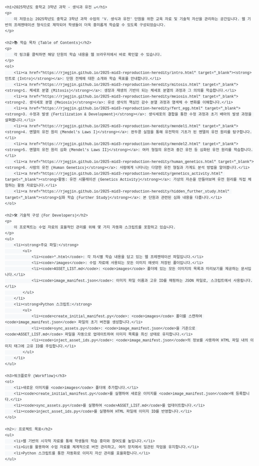 <!DOCTYPE html>
<html lang="ko">
<head>
    <meta charset="UTF-8">
    <meta name="viewport" content="width=device-width, initial-scale=1.0">
    <title>2025학년도 중학교 3학년 과학 - 생식과 유전</title>
    <style>
        body {
            font-family: -apple-system, BlinkMacSystemFont, "Segoe UI", Helvetica, Arial, sans-serif, "Apple Color Emoji", "Segoe UI Emoji";
            line-height: 1.6;
            color: #333;
            max-width: 800px;
            margin: 0 auto;
            padding: 20px;
        }
        h1, h2, h3 {
            border-bottom: 1px solid #eaecef;
            padding-bottom: 0.3em;
        }
        a {
            color: #0366d6;
            text-decoration: none;
        }
        a:hover {
            text-decoration: underline;
        }
        code {
            font-family: "SFMono-Regular", Consolas, "Liberation Mono", Menlo, Courier, monospace;
            background-color: #f6f8fa;
            padding: 0.2em 0.4em;
            margin: 0;
            font-size: 85%;
            border-radius: 3px;
        }
        ul, ol {
            padding-left: 20px;
        }
        li {
            margin-bottom: 10px;
        }
    </style>
</head>
<body>

    <h1>2025학년도 중학교 3학년 과학 - 생식과 유전 🧬</h1>
    <p>
        이 저장소는 2025학년도 중학교 3학년 과학 수업의 'V. 생식과 유전' 단원을 위한 교육 자료 및 기술적 자산을 관리하는 공간입니다. 웹 기반의 프레젠테이션 형식으로 제작되어 학생들이 더욱 흥미롭게 학습할 수 있도록 구성되었습니다.
    </p>

    <h2>📚 학습 목차 (Table of Contents)</h2>
    <p>
        각 링크를 클릭하면 해당 단원의 학습 내용을 웹 브라우저에서 바로 확인할 수 있습니다.
    </p>
    <ol>
        <li><a href="https://rjegjin.github.io/2025-mid3-reproduction-heredity/intro.html" target="_blank"><strong>인트로 (Intro)</strong></a>: 단원 전체에 대한 소개와 학습 목표를 안내합니다.</li>
        <li><a href="https://rjegjin.github.io/2025-mid3-reproduction-heredity/mitosis.html" target="_blank"><strong>1. 체세포 분열 (Mitosis)</strong></a>: 생장과 재생의 기반이 되는 체세포 분열의 과정과 그 의의를 학습합니다.</li>
        <li><a href="https://rjegjin.github.io/2025-mid3-reproduction-heredity/meiosis.html" target="_blank"><strong>2. 생식세포 분열 (Meiosis)</strong></a>: 유성 생식의 핵심인 감수 분열 과정과 염색체 수 변화를 이해합니다.</li>
        <li><a href="https://rjegjin.github.io/2025-mid3-reproduction-heredity/fert_egg.html" target="_blank"><strong>3. 수정과 발생 (Fertilization & Development)</strong></a>: 생식세포의 결합을 통한 수정 과정과 초기 배아의 발생 과정을 살펴봅니다.</li>
        <li><a href="https://rjegjin.github.io/2025-mid3-reproduction-heredity/mendel1.html" target="_blank"><strong>4. 멘델의 유전 원리 (Mendel's Laws I)</strong></a>: 완두콩 실험을 통해 유전학의 기초가 된 멘델의 유전 원리를 탐구합니다.</li>
        <li><a href="https://rjegjin.github.io/2025-mid3-reproduction-heredity/mendel2.html" target="_blank"><strong>5. 멘델의 유전 원리 심화 (Mendel's Laws II)</strong></a>: 여러 형질의 유전과 중간 유전 등 심화된 유전 원리를 학습합니다.</li>
        <li><a href="https://rjegjin.github.io/2025-mid3-reproduction-heredity/human_genetics.html" target="_blank"><strong>6. 사람의 유전 (Human Genetics)</strong></a>: 사람에게 나타나는 다양한 유전 형질과 가계도 분석 방법을 알아봅니다.</li>
        <li><a href="https://rjegjin.github.io/2025-mid3-reproduction-heredity/genetics_activity.html" target="_blank"><strong>활동: 유전 시뮬레이션 (Genetics Activity)</strong></a>: 가상의 자손을 만들어보며 유전 원리를 직접 체험하는 활동 자료입니다.</li>
        <li><a href="https://rjegjin.github.io/2025-mid3-reproduction-heredity/hidden_further_study.html" target="_blank"><strong>심화 학습 (Further Study)</strong></a>: 본 단원과 관련된 심화 내용을 다룹니다.</li>
    </ol>

    <h2>🛠️ 기술적 구성 (For Developers)</h2>
    <p>
        이 프로젝트는 수업 자료의 효율적인 관리를 위해 몇 가지 자동화 스크립트를 포함하고 있습니다.
    </p>
    <ul>
        <li><strong>주요 파일:</strong>
            <ul>
                <li><code>*.html</code>: 각 차시별 학습 내용을 담고 있는 웹 프레젠테이션 파일입니다.</li>
                <li><code>/images</code>: 수업 자료에 사용되는 모든 이미지 에셋이 저장된 폴더입니다.</li>
                <li><code>ASSET_LIST.md</code>: <code>images</code> 폴더에 있는 모든 이미지의 목록과 미리보기를 제공하는 문서입니다.</li>
                <li><code>image_manifest.json</code>: 이미지 파일 이름과 고유 ID를 매핑하는 JSON 파일로, 스크립트에서 사용됩니다.</li>
            </ul>
        </li>
        <li><strong>Python 스크립트:</strong>
            <ul>
                <li><code>create_initial_manifest.py</code>: <code>images</code> 폴더를 스캔하여 <code>image_manifest.json</code> 파일의 초기 버전을 생성합니다.</li>
                <li><code>sync_assets.py</code>: <code>image_manifest.json</code>을 기준으로 <code>ASSET_LIST.md</code> 파일을 자동으로 업데이트하여 이미지 목록을 최신 상태로 유지합니다.</li>
                <li><code>inject_asset_ids.py</code>: <code>image_manifest.json</code>의 정보를 사용하여 HTML 파일 내의 이미지 태그에 고유 ID를 주입합니다.</li>
            </ul>
        </li>
    </ul>

    <h3>워크플로우 (Workflow)</h3>
    <ol>
        <li>새로운 이미지를 <code>images</code> 폴더에 추가합니다.</li>
        <li><code>create_initial_manifest.py</code>를 실행하여 새로운 이미지를 <code>image_manifest.json</code>에 등록합니다.</li>
        <li><code>sync_assets.py</code>를 실행하여 <code>ASSET_LIST.md</code>를 업데이트합니다.</li>
        <li><code>inject_asset_ids.py</code>를 실행하여 HTML 파일에 이미지 ID를 반영합니다.</li>
    </ol>

    <h2>💡 프로젝트 목표</h2>
    <ul>
        <li>웹 기반의 시각적 자료를 통해 학생들의 학습 흥미와 참여도를 높입니다.</li>
        <li>Git을 활용하여 수업 자료를 체계적으로 버전 관리하고, 여러 장치에서 일관된 작업을 유지합니다.</li>
        <li>Python 스크립트를 통한 자동화로 이미지 자산 관리를 효율화합니다.</li>
    </ul>

</body>
</html>
